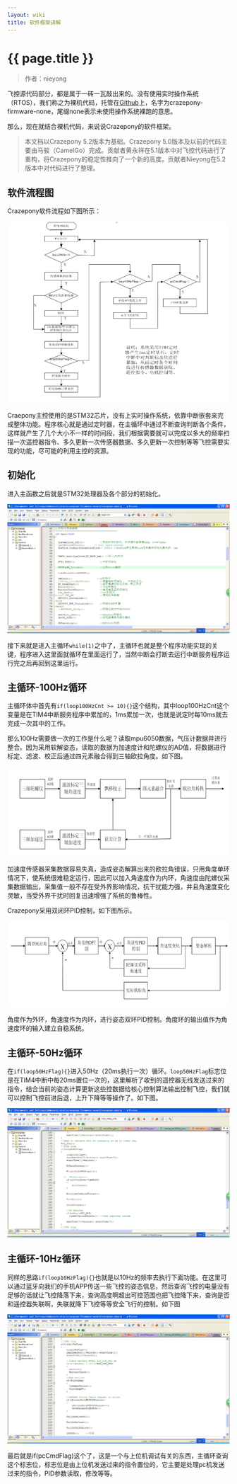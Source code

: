 ```yaml
---
layout: wiki
title: 软件框架讲解
---
```


# {{ page.title }}

> 作者：nieyong

飞控源代码部分，都是属于一砖一瓦敲出来的。没有使用实时操作系统（RTOS），我们称之为裸机代码，托管在[Github](https://github.com/Crazepony/crazepony-firmware-none)上，名字为crazepony-firmware-none，尾缀none表示未使用操作系统裸跑的意思。 

那么，现在就结合裸机代码，来说说Crazepony的软件框架。

> 本文档以Crazepony 5.2版本为基础。Crazepony 5.0版本及以前的代码主要由马骏（CamelGo）完成。贡献者黄永祥在5.1版本中对飞控代码进行了重构，将Crazepony的稳定性推向了一个新的高度。贡献者Nieyong在5.2版本中对代码进行了整理。

## 软件流程图
Crazepony软件流程如下图所示：

![](/assets/img/main.png)

Craepony主控使用的是STM32芯片，没有上实时操作系统，依靠中断嵌套来完成整体功能。程序核心就是通过定时器，在主循环中通过不断查询判断各个条件，这样就产生了几个大小不一样的时间段，我们根据需要就可以完成以多大的频率扫描一次遥控器指令、多久更新一次传感器数据、多久更新一次控制等等飞控需要实现的功能，尽可能的利用主控的资源。

## 初始化
进入主函数之后就是STM32处理器及各个部分的初始化。

![](/assets/img/main-init.jpg)


接下来就是进入主循环`while(1)`之中了，主循环也就是整个程序功能实现的关键，程序进入这里面就循环在里面运行了，当然中断会打断去运行中断服务程序运行完之后再回到这里运行。

## 主循环-100Hz循环
主循环体中首先有`if(loop100HzCnt >= 10){}`这个结构，其中loop100HzCnt这个变量是在TIM4中断服务程序中累加的，1ms累加一次，也就是说定时每10ms就去完成一次其中的工作。

那么100Hz需要做一次的工作是什么呢？读取mpu6050数据，气压计数据并进行整合。因为采用软解姿态，读取的数据为加速度计和陀螺仪的AD值，将数据进行标定、滤波、校正后通过四元素融合得到三轴欧拉角度。如下图。

![](/assets/img/caiji.png)

加速度传感器采集数据容易失真，造成姿态解算出来的欧拉角错误，只用角度单环情况下，使系统很难稳定运行，因此可以加入角速度作为内环，角速度由陀螺仪采集数据输出，采集值一般不存在受外界影响情况，抗干扰能力强，并且角速度变化灵敏，当受外界干扰时回复迅速增强了系统的鲁棒性。 

Crazepony采用双闭环PID控制，如下图所示。

![](/assets/img/jdpid.png)

角度作为外环，角速度作为内环，进行姿态双环PID控制。角度环的输出值作为角速度环的输入建立自稳系统。


## 主循环-50Hz循环
在`if(loop50HzFlag){}`进入50Hz（20ms执行一次）循环。`loop50HzFlag`标志位是在TIM4中断中每20ms置位一次的，这里解析了收到的遥控器无线发送过来的指令，结合当前的姿态计算更新这些控数据给核心控制算法输出控制飞控，我们就可以控制飞控前进后退，上升下降等等操作了。如下图。

![](/assets/img/loop50Hz.jpg)

## 主循环-10Hz循环
同样的思路`if(loop10HzFlag){}`也就是以10Hz的频率去执行下面功能。在这里可以通过蓝牙向我们的手机APP传送一些飞控的姿态信息，然后查询飞控的电量没有足够的话就让飞控降落下来，查询高度啊超出可控范围也把飞控降下来，查询是否和遥控器失联啊，失联就降下飞控等等安全飞行的控制。如下图

![](/assets/img/loop10Hz.jpg)

最后就是if(pcCmdFlag)这个了，这是一个与上位机调试有关的东西，主循环查询这个标志位，标志位是由上位机发送过来的指令置位的，它主要是处理pc机发送过来的指令，PID参数读取，修改等等。
